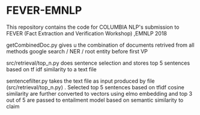 # FEVER-EMNLP
This repository contains the code for COLUMBIA NLP's submission to FEVER (Fact Extraction and Verification Workshop) ,EMNLP 2018

getCombinedDoc.py gives u the combination of documents retrived from all methods google search / NER / root entity before first VP

src/retrieval/top_n.py does sentence selection and stores top 5 sentences based on tf idf similarity to a text file

sentencefilter.py takes the text file as input produced by file (src/retrieval/top_n.py) . Selected top 5 sentences based on  tfidf cosine similarity  are further converted to vectors using  elmo embedding and top 3 out of 5 are passed to entailment model based on semantic similarity to claim


